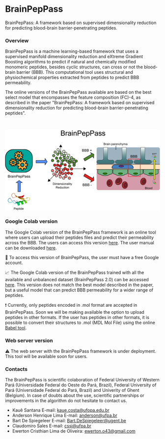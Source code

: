 # BrainPepPass
BrainPepPass: A framework based on supervised dimensionality reduction for predicting blood-brain barrier-penetrating peptides.

### Overview

BrainPepPass is a machine learning-based framework that uses a supervised manifold dimensionality reduction and eXtreme Gradient Boosting algorithms to predict if natural and chemically modified monomeric peptides, besides cyclic structures, can cross or not the blood-brain barrier (BBB). This computational tool uses structural and physiochemical properties extracted from peptides to predict BBB permeability. 

The online versions of the BrainPepPass available are based on the best select model that encompasses the feature composition (FC)-4, as described in the paper "BrainPepPass: A framework based on supervised dimensionality reduction for predicting blood-brain barrier-penetrating peptides".

<br>
<p align="center">
    <img src="images/schematic_webserver.png" width="700" >
</p>

### Google Colab version
The Google Colab version of the BrainPepPass framework is an online tool where users can upload their peptides files and predict their permeability across the BBB. The users can access this version [here](https://colab.research.google.com/drive/1O-obGm1mN7RdyevRzs3h0uQ0ZtIsNCa_?usp=sharing). The user manual can be downloaded [here](https://github.com/ewerton-cristhian/BrainPepPass/blob/master/manual/user_manual_BrainPepPass.pdf).

:key: To access this version of BrainPepPass, the user must have a free Google account.

📈 The Google Colab version of the BrainPepPass trained with all the available and unbalanced dataset (BrainPepPass 2.0) can be accessed [here](https://colab.research.google.com/drive/1l_j7KPp-nBwsGv-s8bzMA7ATCEixQmPo?usp=sharing). This version does not match the best model described in the paper, but a useful model that can predict BBB permeability for a wider range of peptides. 

:exclamation: Currently, only peptides encoded in .mol format are accepted in BrainPepPass. Soon we will be making available the option to upload peptides in other formats. If the user has peptides in other formats, it is possible to convert their structures to .mol ​​(MDL Mol File) using the online [Babel tool](https://chemdb.ics.uci.edu/cgibin/BabelWeb.py).

### Web server version
:warning: The web server with the BrainPepPass framework is under deployment. This tool will be available soon for users.

### Contacts
The BrainPepPass is scientific colaboration of Federal University of Western Pará (Universidade Federal do Oeste do Pará, Brazil), Federal University of Pará (Universidade Federal do Pará, Brazil) and Univerity of Ghent (Belgium).
In case of doubts about the use, scientific partnerships or improvements in the algorithm do not hesitate to contact us.

* Kauê Santana E-mail: kaue.costa@ufopa.edu.br
* Anderson Henrique Lima E-mail: anderson@ufpa.br
* Bart De Spiegeleer E-mail: Bart.DeSpiegeleer@ugent.be
* Claudomiro Sales E-mail: cssj@ufpa.br
* Ewerton Cristhian Lima de Oliveira: ewerton.o43@gmail.com
